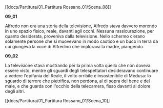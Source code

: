 [[docs/Partitura/01_Partitura Rossano_01/Scena_08]]

**09_01**

Alfredo non era una storia della televisione, Alfredo stava davvero morendo in uno spazio fisico, reale, davanti agli occhi. Nessuna rassicurazione, per quanto desiderata, proveniva dalla televisione. Nello schermo c’erano solamente persone che si muovevano in modo caotico e un buco in terra da cui giungeva la voce di Alfredino che implorava la madre, piangendo.

**09_02**

La televisione stava mostrando per la prima volta quello che non doveva essere visto, mentre gli sguardi degli telespettatori desideravano continuare a vedere l'epifania del Reale, il volto orribile e insostenibile di Medusa: lo sguardo di terrore che pietrifica, non perdona, al di sopra del bene e del male, e che guarda con l'occhio della telecamera, fisso davanti al dolore degli altri.

[[docs/Partitura/01_Partitura Rossano_01/Scena_10]]